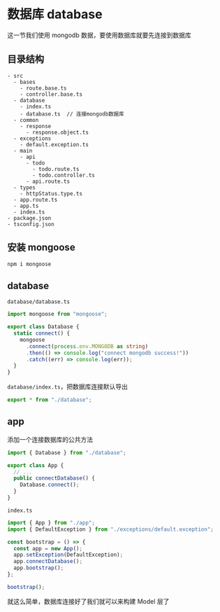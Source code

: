 # 数据库 database

这一节我们使用 mongodb 数据，要使用数据库就要先连接到数据库

## 目录结构

```
- src
  - bases
    - route.base.ts
    - controller.base.ts
  - database
    - index.ts
    - database.ts  // 连接mongodb数据库
  - common
    - response
      - response.object.ts
  - exceptions
    - default.exception.ts
  - main
    - api
      - todo
        - todo.route.ts
        - todo.controller.ts
      - api.route.ts
  - types
    - httpStatus.type.ts
  - app.route.ts
  - app.ts
  - index.ts
- package.json
- tsconfig.json
```

## 安装 mongoose

```bash
npm i mongoose
```

## database

`database/database.ts`

```ts
import mongoose from "mongoose";

export class Database {
  static connect() {
    mongoose
      .connect(process.env.MONGODB as string)
      .then(() => console.log("connect mongodb success!"))
      .catch((err) => console.log(err));
  }
}
```

`database/index.ts`，把数据库连接默认导出

```ts
export * from "./database";
```

## app

添加一个连接数据库的公共方法

```ts
import { Database } from "./database";

export class App {
  // ...
  public connectDatabase() {
    Database.connect();
  }
}
```

`index.ts`

```ts
import { App } from "./app";
import { DefaultException } from "./exceptions/default.exception";

const bootstrap = () => {
  const app = new App();
  app.setException(DefaultException);
  app.connectDatabase();
  app.bootstrap();
};

bootstrap();
```

就这么简单，数据库连接好了我们就可以来构建 Model 层了
